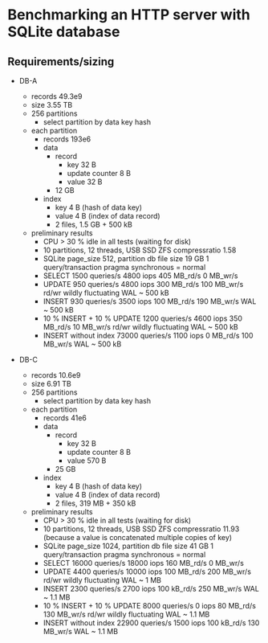 # Benchmarking an HTTP server with SQLite database

## Requirements/sizing

- DB-A
    - records 49.3e9
    - size 3.55 TB
    - 256 partitions
        - select partition by data key hash
    - each partition
        - records 193e6
        - data
            - record
                - key 32 B
                - update counter 8 B
                - value 32 B
            - 12 GB
        - index
            - key 4 B (hash of data key)
            - value 4 B (index of data record)
            - 2 files, 1.5 GB + 500 kB
    - preliminary results
        - CPU > 30 % idle in all tests (waiting for disk)
        - 10 partitions, 12 threads, USB SSD ZFS compressratio 1.58
        - SQLite page_size 512, partition db file size 19 GB
            1 query/transaction
            pragma synchronous = normal
        - SELECT 1500 queries/s 4800 iops 405 MB_rd/s 0 MB_wr/s
        - UPDATE 950 queries/s 4800 iops 300 MB_rd/s 100 MB_wr/s
            rd/wr wildly fluctuating
            WAL ~ 500 kB
        - INSERT 930 queries/s 3500 iops 100 MB_rd/s 190 MB_wr/s
            WAL ~ 500 kB
        - 10 % INSERT + 10 % UPDATE
            1200 queries/s 4600 iops 350 MB_rd/s 10 MB_wr/s
            rd/wr wildly fluctuating
            WAL ~ 500 kB
        - INSERT without index 73000 queries/s 1100 iops 0 MB_rd/s 100 MB_wr/s
            WAL ~ 500 kB

- DB-C
    - records 10.6e9
    - size 6.91 TB
    - 256 partitions
        - select partition by data key hash
    - each partition
        - records 41e6
        - data
            - record
                - key 32 B
                - update counter 8 B
                - value 570 B
            - 25 GB
        - index
            - key 4 B (hash of data key)
            - value 4 B (index of data record)
            - 2 files, 319 MB + 350 kB
    - preliminary results
        - CPU > 30 % idle in all tests (waiting for disk)
        - 10 partitions, 12 threads, USB SSD ZFS compressratio 11.93 (because
            a value is concatenated multiple copies of key)
        - SQLite page_size 1024, partition db file size 41 GB
            1 query/transaction
            pragma synchronous = normal
        - SELECT 16000 queries/s 18000 iops 160 MB_rd/s 0 MB_wr/s
        - UPDATE 4400 queries/s 10000 iops 100 MB_rd/s 200 MB_wr/s
            rd/wr wildly fluctuating
            WAL ~ 1 MB
        - INSERT 2300 queries/s 2700 iops 100 kB_rd/s 250 MB_wr/s
            WAL ~ 1.1 MB
        - 10 % INSERT + 10 % UPDATE
            8000 queries/s 0 iops 80 MB_rd/s 130 MB_wr/s
            rd/wr wildly fluctuating
            WAL ~ 1.1 MB
        - INSERT without index 22900 queries/s 1500 iops 100 kB_rd/s 130 MB_wr/s
            WAL ~ 1.1 MB
